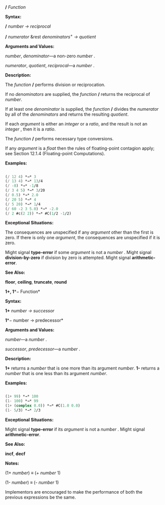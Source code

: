 **/** *Function* 



**Syntax:** 



**/** *number → reciprocal* 



**/** *numerator* &amp;rest *denominators*<sup>+</sup> *→ quotient* 



**Arguments and Values:** 



*number*, *denominator*—a non-zero *number* . 



*numerator*, *quotient*, *reciprocal*—a *number* . 



**Description:** 



The *function* **/** performs division or reciprocation. 



If no *denominators* are supplied, the *function* **/** returns the reciprocal of *number*. 



If at least one *denominator* is supplied, the *function* **/** divides the *numerator* by all of the *denominators* and returns the resulting *quotient*. 



If each *argument* is either an *integer* or a *ratio*, and the result is not an *integer* , then it is a *ratio*. 



 



 



The *function* **/** performs necessary type conversions. 



If any *argument* is a *float* then the rules of floating-point contagion apply; see Section 12.1.4 (Floating-point Computations). 



**Examples:**
```lisp
 
(/ 12 4) *→* 3 
(/ 13 4) *→* 13/4 
(/ -8) *→* -1/8 
(/ 3 4 5) *→* 3/20 
(/ 0.5) *→* 2.0 
(/ 20 5) *→* 4 
(/ 5 20) *→* 1/4 
(/ 60 -2 3 5.0) *→* -2.0 
(/ 2 #c(2 2)) *→* #C(1/2 -1/2) 

```
**Exceptional Situations:** 



The consequences are unspecified if any *argument* other than the first is zero. If there is only one *argument*, the consequences are unspecified if it is zero. 



Might signal **type-error** if some *argument* is not a *number* . Might signal **division-by-zero** if division by zero is attempted. Might signal **arithmetic-error**. 



**See Also:** 



**floor**, **ceiling**, **truncate**, **round** 



**1+, 1***− Function* 



**Syntax:** 



**1+** *number → successor* 



**1***− number → predecessor* 



**Arguments and Values:** 



*number*—a *number* . 



*successor*, *predecessor*—a *number* . 



**Description:** 



**1+** returns a *number* that is one more than its argument *number*. **1-** returns a *number* that is one less than its argument *number*. 







 



 



**Examples:**
```lisp

(1+ 99) *→* 100 
(1- 100) *→* 99 
(1+ (complex 0.0)) *→* #C(1.0 0.0) 
(1- 5/3) *→* 2/3 

```
**Exceptional Situations:** 



Might signal **type-error** if its *argument* is not a *number* . Might signal **arithmetic-error**. 



**See Also:** 



**incf**, **decf** 



**Notes:** 



(1+ *number*) *≡* (+ *number* 1) 



(1- *number*) *≡* (- *number* 1) 



Implementors are encouraged to make the performance of both the previous expressions be the same. 




